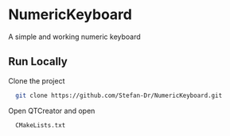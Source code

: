 # NumericKeyboard

A simple and working numeric keyboard


## Run Locally

Clone the project

```bash
  git clone https://github.com/Stefan-Dr/NumericKeyboard.git
```

Open QTCreator and open 

```bash
  CMakeLists.txt
```